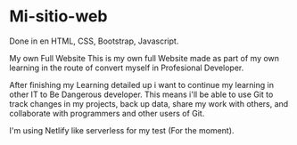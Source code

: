 # Mi-sitio-web
Done in en HTML, CSS, Bootstrap, Javascript. 

My own Full Website
This is my own full Website made as part of my own learning in the route of convert myself in Profesional Developer. 

After finishing my Learning  detailed up i want to continue my learning in other IT to Be Dangerous developer. This means i'll be able to use Git to track changes in my projects, back up data, share my work with others, and collaborate with programmers and other users of Git.

I'm using Netlify like serverless for my test (For the moment).



